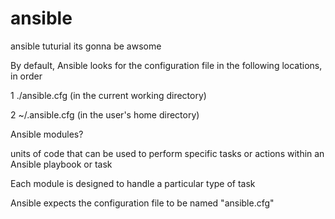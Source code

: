 # ansible 
ansible tuturial
its gonna be awsome



By default, Ansible looks for the configuration file in the following locations, in order

1    ./ansible.cfg (in the current working directory)

2   ~/.ansible.cfg (in the user's home directory)


Ansible modules?

units of code that can be used to perform specific tasks or actions within an Ansible playbook or task

Each module is designed to handle a particular type of task


Ansible expects the configuration file to be named "ansible.cfg"


